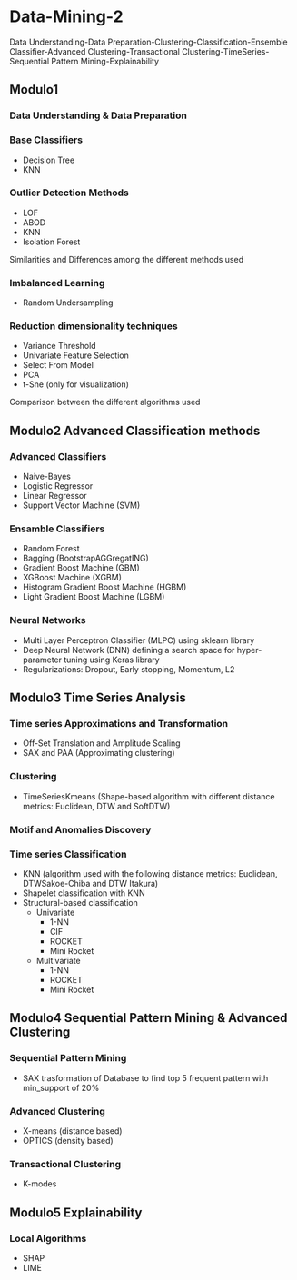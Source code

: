 # Data-Mining-2
Data Understanding-Data Preparation-Clustering-Classification-Ensemble Classifier-Advanced Clustering-Transactional Clustering-TimeSeries-Sequential Pattern Mining-Explainability

## Modulo1 

### Data Understanding & Data Preparation

### Base Classifiers
  - Decision Tree
  - KNN
    
### Outlier Detection Methods
  - LOF
  - ABOD
  - KNN
  - Isolation Forest
    
   Similarities and Differences among the different methods used
     
### Imbalanced Learning     
  - Random Undersampling 
    
### Reduction dimensionality techniques
  - Variance Threshold
  - Univariate Feature Selection
  - Select From Model
  - PCA
  - t-Sne (only for visualization)

  Comparison between the different algorithms used
  
## Modulo2 Advanced Classification methods

### Advanced Classifiers
  - Naive-Bayes
  - Logistic Regressor
  - Linear Regressor
  - Support Vector Machine (SVM)
    
### Ensamble Classifiers
  - Random Forest
  - Bagging (BootstrapAGGregatING)
  - Gradient Boost Machine (GBM)
  - XGBoost Machine (XGBM)
  - Histogram Gradient Boost Machine (HGBM)
  - Light Gradient Boost Machine (LGBM)
 
### Neural Networks
  - Multi Layer Perceptron Classifier (MLPC) using sklearn library
  - Deep Neural Network (DNN) defining a search space for hyper-parameter tuning using Keras library
  - Regularizations: Dropout, Early stopping, Momentum, L2
  
## Modulo3 Time Series Analysis

### Time series Approximations and Transformation
  - Off-Set Translation and Amplitude Scaling
  - SAX and PAA (Approximating clustering)

### Clustering
  - TimeSeriesKmeans (Shape-based algorithm with different distance metrics: Euclidean, DTW and SoftDTW)

### Motif and Anomalies Discovery

### Time series Classification
  - KNN (algorithm used with the following distance metrics: Euclidean, DTWSakoe-Chiba and DTW Itakura)
  - Shapelet classification with KNN
  - Structural-based classification
    - Univariate
      - 1-NN
      - CIF
      - ROCKET
      - Mini Rocket       
    - Multivariate
      - 1-NN
      - ROCKET
      - Mini Rocket 

## Modulo4 Sequential Pattern Mining & Advanced Clustering

### Sequential Pattern Mining
  - SAX trasformation of Database to find top 5 frequent pattern with min_support of 20%

### Advanced Clustering
  - X-means (distance based)
  - OPTICS (density based)
  
### Transactional Clustering
  - K-modes

## Modulo5 Explainability

### Local Algorithms
  - SHAP 
  - LIME 
  
  
  
  
  
  
  
  
  
  
  
  
  
  
  
  
  
  
  
  
  
  
  

